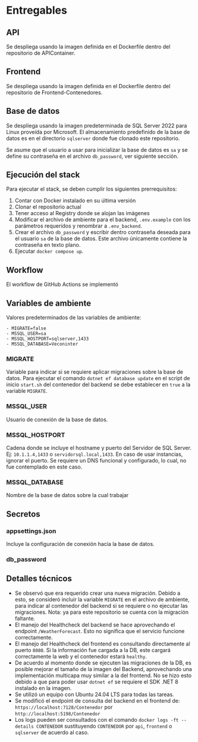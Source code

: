 # Entregables

## API

Se despliega usando la imagen definida en el Dockerfile dentro del repositorio de APIContainer.

## Frontend

Se despliega usando la imagen definida en el Dockerfile dentro del repositorio de Frontend-Contenedores.

## Base de datos

Se despliega usando la imagen predeterminada de SQL Server 2022 para Linux proveída por Microsoft. El almacenamiento predefinido de la base de datos es en el directorio `sqlserver` donde fue clonado este repositorio.

Se asume que el usuario a usar para inicializar la base de datos es `sa` y se define su contraseña en el archivo `db_password`, ver siguiente sección.

## Ejecución del stack

Para ejecutar el stack, se deben cumplir los siguientes prerrequisitos:

1. Contar con Docker instalado en su última versión
2. Clonar el repositorio actual
3. Tener acceso al Registry donde se alojan las imágenes
4. Modificar el archivo de ambiente para el backend, `.env.example` con los parámetros requeridos y renombrar a `.env_backend`.
5. Crear el archivo `db_password` y escribir dentro contraseña deseada para el usuario `sa` de la base de datos. Este archivo únicamente contiene la contraseña en texto plano.
6. Ejecutar `docker compose up`.

## Workflow

El workflow de GitHub Actions se implementó 

## Variables de ambiente

Valores predeterminados de las variables de ambiente:

```
- MIGRATE=false
- MSSQL_USER=sa
- MSSQL_HOSTPORT=sqlserver,1433
- MSSQL_DATABASE=Veconinter
```

### MIGRATE

Variable para indicar si se requiere aplicar migraciones sobre la base de datos. Para ejecutar el comando `dotnet ef database update` en el script de inicio `start.sh` del contenedor del backend se debe establecer en `true` a la variable `MIGRATE`.

### MSSQL_USER

Usuario de conexión de la base de datos.

### MSSQL_HOSTPORT

Cadena donde se incluye el hostname y puerto del Servidor de SQL Server. Ej: `10.1.1.4,1433` o `servidorsql.local,1433`. En caso de usar instancias, ignorar el puerto. Se requiere un DNS funcional y configurado, lo cual, no fue contemplado en este caso.

### MSSQL_DATABASE

Nombre de la base de datos sobre la cual trabajar

## Secretos

### appsettings.json

Incluye la configuración de conexión hacia la base de datos.

### db_password

## Detalles técnicos

- Se observó que era requerido crear una nueva migración. Debido a esto, se consideró incluir la variable `MIGRATE` en el archivo de ambiente, para indicar al contenedor del backend si se requiere o no ejecutar las migraciones. Nota: ya para este repositorio se cuenta con la migración faltante.
- El manejo del Healthcheck del backend se hace aprovechando el endpoint `/WeatherForecast`. Esto no significa que el servicio funcione correctamente.
- El manejo del Healthcheck del frontend es consultando directamente al puerto `8080`. Si la información fue cargada a la DB, este cargará correctamente la web y el contenedor estará `healthy`.
- De acuerdo al momento donde se ejecuten las migraciones de la DB, es posible mejorar el tamaño de la imagen del Backend, aprovechando una implementación multicapa muy similar a la del frontend. No se hizo esto debido a que para poder usar `dotnet ef` se requiere el SDK .NET 8 instalado en la imagen.
- Se utilizó un equipo con Ubuntu 24.04 LTS para todas las tareas.
- Se modificó el endpoint de consulta del backend en el frontend de: `https://localhost:7128/Contenedor` por `http://localhost:5198/Contenedor`
- Los logs pueden ser consultados con el comando `docker logs -ft --details CONTENEDOR` sustituyendo `CONTENEDOR` por `api`, `frontend` o `sqlserver` de acuerdo al caso.